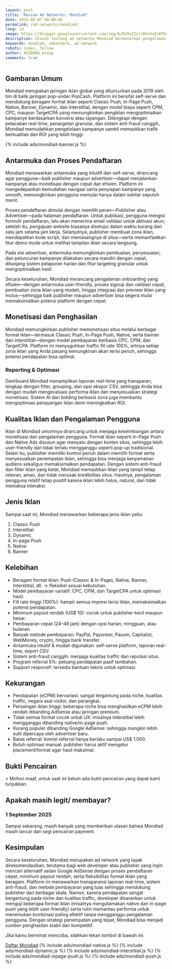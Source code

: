 ```yaml
---
layout: post
title: "Review Ad Networks: Mondiad"
date: 2025-05-07 00:00:05
permalink: /ad-networks/mondiad/
lang: id
image: https://blogger.googleusercontent.com/img/b/R29vZ2xl/AVvXsEiKPhwwtUZnTaW4FZi02-S8Y65NlYUJAm7jWGzDSXQ7cg4u8NcRyFvq4XhpLly7bD015gBrKuHcNDjQC7vUxeLj7II1l7OfFl6hUPZ7xLgWTvR6A6jzn7K0Ph7LFXoIApvqpNf2e6wA66nLVkNF0acnj74t5CY6A26B-02b9thynDDVgH0NRak7fiofrfLl/s0-rw/mondiad.png
description: Ulasan tentang ad networks Mondiad berdasarkan pengalaman pribadi menggunakan platform ini di ASIBUKA Group.
keywords: mondiad, adnetwork, ad network
robots: index, follow
author: ASIBUKA Group
comments: true
---
```

<h2 class='main-heading'>Gambaran Umum</h2>

Mondiad merupakan jaringan iklan global yang diluncurkan pada 2019 oleh tim di balik jaringan pop-under PopCash. Platform ini bersifat self-serve dan mendukung beragam format iklan seperti Classic Push, In-Page Push, Native, Banner, Dynamic, dan Interstitial, dengan model biaya seperti CPM, CPC, maupun TargetCPA yang memungkinkan pengiklan mengoptimalkan kampanye berdasarkan konversi atau tayangan. Dilengkapi dengan pelacakan real-time, penargetan granular, dan sistem anti-fraud canggih, Mondiad memudahkan pengelolaan kampanye sambil memastikan trafik berkualitas dan ROI yang lebih tinggi.

{% include ads/mondiad-banner.js %}

<h2 class='main-heading'>Antarmuka dan Proses Pendaftaran</h2>

Mondiad menawarkan antarmuka yang intuitif dan self-serve, dirancang agar pengguna—baik publisher maupun advertiser—dapat menjalankan kampanye atau monetisasi dengan cepat dan efisien. Platform ini mengedepankan kemudahan navigasi serta penyiapan kampanye yang smooth, memungkinkan pengguna memulai hanya dalam sekitar sepuluh menit.

Proses pendaftaran dimulai dengan memilih peran—Publisher atau Advertiser—pada halaman pendaftaran. Untuk publikasi, pengguna mengisi formulir pendaftaran, lalu akan menerima email validasi untuk aktivasi akun; setelah itu, pengajuan website biasanya disetujui dalam waktu kurang dari satu jam selama jam kerja. Selanjutnya, publisher membuat zona iklan, mendapatkan kode script, dan memasangnya di situs—serta memanfaatkan fitur demo mode untuk melihat tampilan iklan secara langsung.

Pada sisi advertiser, antarmuka memungkinkan pembuatan, penyesuaian, dan peluncuran kampanye dilakukan secara mandiri dengan cepat, ditunjang sistem pelaporan harian dan fitur targeting granular untuk mengoptimalkan hasil.

Secara keseluruhan, Mondiad merancang pengalaman onboarding yang efisien—dengan antarmuka user-friendly, proses signup dan validasi cepat, pembuatan zona iklan yang mudah, hingga integrasi dan preview iklan yang mulus—sehingga baik publisher maupun advertiser bisa segera mulai memaksimalkan potensi platform dengan cepat.

<h2 class='main-heading'>Monetisasi dan Penghasilan</h2>

Mondiad memungkinkan publisher memonetisasi situs melalui berbagai format iklan—termasuk Classic Push, In-Page Push, Native, serta banner dan interstitial—dengan model pembayaran berbasis CPC, CPM, dan TargetCPA. Platform ini menyuguhkan traffic fill rate 100%, artinya setiap zona iklan yang Anda pasang kemungkinan akan terisi penuh, sehingga potensi pendapatan bisa optimal.

<h3>Reporting & Optimasi</h3>

Dashboard Mondiad menampilkan laporan real-time yang transparan, lengkap dengan filter, grouping, dan opsi ekspor CSV, sehingga Anda bisa dengan mudah mengevaluasi performa iklan dan menyesuaikan strategi monetisasi. Sistem AI dan bidding berbasis zona juga membantu mengoptimasi penayangan iklan demi meningkatkan ROI.

<h2 class='main-heading'>Kualitas Iklan dan Pengalaman Pengguna</h2>

Iklan di Mondiad umumnya dirancang untuk menjaga keseimbangan antara monetisasi dan pengalaman pengguna. Format iklan seperti In-Page Push dan Native Ads disusun agar menyatu dengan konten situs, sehingga lebih user-friendly dan tidak terlalu mengganggu seperti pop-up tradisional. Selain itu, publisher memiliki kontrol penuh dalam memilih format serta menyesuaikan penempatan iklan, sehingga bisa menjaga kenyamanan audiens sekaligus memaksimalkan pendapatan. Dengan sistem anti-fraud dan filter iklan yang ketat, Mondiad memastikan iklan yang tampil tetap relevan, aman, dan tidak merusak kredibilitas situs. Hasilnya, pengalaman pengguna relatif tetap positif karena iklan lebih halus, natural, dan tidak memaksa interaksi.

<h2 class='main-heading'>Jenis Iklan</h2>

Sampai saat ini, Mondiad menawarkan beberapa jenis iklan yaitu:

1. Classic Push
2. Interstitial
3. Dynamic
4. In-page Push
5. Native
6. Banner

<h2 class='main-heading'>Kelebihan</h2>

* Beragam format iklan: Push (Classic & In-Page), Native, Banner, Interstitial, dll. → fleksibel sesuai kebutuhan.
* Model pembayaran variatif: CPC, CPM, dan TargetCPA untuk optimasi hasil.
* Fill rate tinggi (100%): hampir semua impresi terisi iklan, memaksimalkan potensi pendapatan.
* Minimum payout rendah (US$ 10): cocok untuk publisher kecil maupun besar.
* Pembayaran cepat (24–48 jam) dengan opsi harian, mingguan, atau bulanan.
* Banyak metode pembayaran: PayPal, Payoneer, Paxum, Capitalist, WebMoney, crypto, hingga bank transfer.
* Antarmuka intuitif & mudah digunakan: self-serve platform, laporan real-time, export CSV.
* Sistem anti-fraud canggih: menjaga kualitas traffic dan reputasi situs.
* Program referral 5%: peluang pendapatan pasif tambahan.
* Support responsif: tersedia bantuan teknis untuk optimasi.

<h2 class='main-heading'>Kekurangan</h2>

* Pendapatan (eCPM) bervariasi: sangat tergantung pada niche, kualitas traffic, negara asal visitor, dan perangkat.
* Persaingan iklan tinggi: beberapa niche bisa menghasilkan eCPM lebih rendah dibanding AdSense atau jaringan premium.
* Tidak semua format cocok untuk UX: misalnya interstitial lebih mengganggu dibanding native/in-page push.
* Kurang populer dibanding Google AdSense: sehingga mungkin lebih sulit dipercaya oleh advertiser baru.
* Batas referral: komisi referral hanya berlaku sampai US$ 1.000.
* Butuh optimasi manual: publisher harus aktif mengatur placement/format agar hasil maksimal.

<h2 class='main-heading'>Bukti Pencairan</h2>
> Mohon maaf, untuk saat ini belum ada bukti pencairan yang dapat kami tunjukkan.

<h2 class='main-heading'>Apakah masih legit/ membayar?</h2>

### 1 September 2025

Sampai sekarang, masih banyak yang memberikan ulasan bahwa Mondiad masih lancar dari segi pencairan payment.

<h2 class='main-heading'>Kesimpulan</h2>

Secara keseluruhan, Mondiad merupakan ad network yang layak direkomendasikan, terutama bagi web developer atau publisher yang ingin mencari alternatif selain Google AdSense dengan proses pendaftaran cepat, minimum payout rendah, serta fleksibilitas format iklan yang beragam. Platform ini menawarkan transparansi laporan real-time, sistem anti-fraud, dan metode pembayaran yang luas sehingga mendukung publisher dari berbagai skala. Namun, karena pendapatan sangat bergantung pada niche dan kualitas traffic, developer disarankan untuk menguji beberapa format iklan (misalnya mengutamakan native dan in-page push yang lebih user-friendly) serta rutin memantau performa untuk menemukan kombinasi paling efektif tanpa mengganggu pengalaman pengguna. Dengan strategi penempatan yang tepat, Mondiad bisa menjadi sumber penghasilan stabil dan kompetitif.

Jika kamu berminat mencoba, silahkan tekan tombol di bawah ini:

<a href='https://mondiad.com?refid=26075' title='Mondiad' target='_blank' rel='nofollow noopener noreferrer' class='btn block'>Daftar Mondiad</a>
{% include ads/mondiad-native.js %}
{% include ads/mondiad-dynamic.js %}
{% include ads/mondiad-interstitial.js %}
{% include ads/mondiad-inpage-push.js %}
{% include ads/mondiad-push.js %}